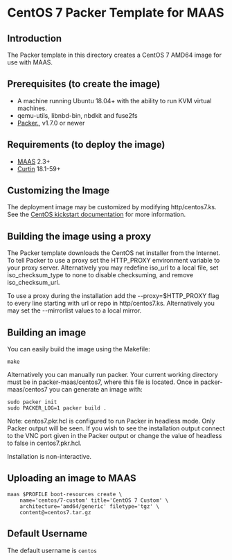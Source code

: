 # CentOS 7 Packer Template for MAAS

## Introduction

The Packer template in this directory creates a CentOS 7 AMD64 image for use with MAAS.

## Prerequisites (to create the image)

* A machine running Ubuntu 18.04+ with the ability to run KVM virtual machines.
* qemu-utils, libnbd-bin, nbdkit and fuse2fs
* [Packer.](https://www.packer.io/intro/getting-started/install.html), v1.7.0 or newer

## Requirements (to deploy the image)

* [MAAS](https://maas.io) 2.3+
* [Curtin](https://launchpad.net/curtin) 18.1-59+

## Customizing the Image

The deployment image may be customized by modifying http/centos7.ks. See the [CentOS kickstart documentation](https://docs.centos.org/en-US/centos/install-guide/Kickstart2/) for more information.

## Building the image using a proxy

The Packer template downloads the CentOS
net installer from the Internet. To tell Packer to use a proxy set the
HTTP_PROXY environment variable to your proxy server. Alternatively you may
redefine iso_url to a local file, set iso_checksum_type to none to disable
checksuming, and remove iso_checksum_url.

To use a proxy during the installation add the --proxy=$HTTP_PROXY flag to every
line starting with url or repo in http/centos7.ks. Alternatively you may set the
--mirrorlist values to a local mirror.

## Building an image

You can easily build the image using the Makefile:

```shell
make
```

Alternatively you can manually run packer. Your current working directory must
be in packer-maas/centos7, where this file is located. Once in
packer-maas/centos7 you can generate an image with:

```shell
sudo packer init
sudo PACKER_LOG=1 packer build .
```

Note: centos7.pkr.hcl is configured to run Packer in headless mode. Only Packer
output will be seen. If you wish to see the installation output connect to the
VNC port given in the Packer output or change the value of headless to false in
centos7.pkr.hcl.

Installation is non-interactive.

## Uploading an image to MAAS

```shell
maas $PROFILE boot-resources create \
    name='centos/7-custom' title='CentOS 7 Custom' \
    architecture='amd64/generic' filetype='tgz' \
    content@=centos7.tar.gz
```

## Default Username

The default username is ```centos```
